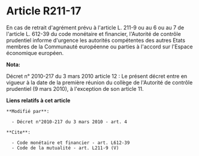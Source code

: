 # Article R211-17

En cas de retrait d'agrément prévu à l'article L. 211-9 ou au 6 ou au 7 de l'article L. 612-39 du code monétaire et
financier, l'Autorité de contrôle prudentiel informe d'urgence les autorités compétentes des autres Etats membres de la
Communauté européenne ou parties à l'accord sur l'Espace économique européen.

**Nota:**

Décret n° 2010-217 du 3 mars 2010 article 12 : Le présent décret entre en vigueur à la date de la première réunion du collège
de l'Autorité de contrôle prudentiel (9 mars 2010), à l'exception de son article 11.

**Liens relatifs à cet article**

	**Modifié par**:

	  - Décret n°2010-217 du 3 mars 2010 - art. 4

	**Cite**:

	  - Code monétaire et financier - art. L612-39
	  - Code de la mutualité - art. L211-9 (V)

